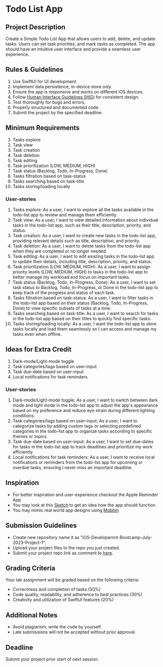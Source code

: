 # Todo List App

## Project Description

Create a Simple Todo List App that allows users to add, delete, and update tasks. Users can set task priorities, and mark tasks as completed. The app should have an intuitive user interface and provide a seamless user experience.

## Rules & Guidelines

1. Use SwiftUI for UI development.
1. Implement data persistence, in-device store only.
1. Ensure the app is responsive and works on different iOS devices.
1. Follow [Human Interface Guidelines (HIG)](https://developer.apple.com/design/human-interface-guidelines/) for consistent design.
1. Test thoroughly for bugs and errors.
1. Properly structured and documented code.
1. Submit the project by the specified deadline.

## Minimum Requirements

1. Tasks explore
1. Task view
1. Task creation
1. Task deletion
1. Task editing
1. Task prioritization (LOW, MEDIUM, HIGH)
1. Task status (Backlog, Todo, In-Progress, Done)
1. Tasks filtration based on task-status
1. Tasks searching based on task-title
1. Tasks storing/loading locally

### User-stories

1. Tasks explore: As a user, I want to explore all the tasks available in the todo-list app to review and manage them efficiently.
1. Task view: As a user, I want to view detailed information about individual tasks in the todo-list app, such as their title, description, priority, and status.
1. Task creation: As a user, I want to create new tasks in the todo-list app, providing relevant details such as title, description, and priority.
1. Task deletion: As a user, I want to delete tasks from the todo-list app when they are completed or no longer needed.
1. Task editing: As a user, I want to edit existing tasks in the todo-list app to update their details, including title, description, priority, and status.
1. Task prioritization (LOW, MEDIUM, HIGH): As a user, I want to assign priority levels (LOW, MEDIUM, HIGH) to tasks in the todo-list app to better manage my workload and focus on important tasks.
1. Task status (Backlog, Todo, In-Progress, Done): As a user, I want to set task status to Backlog, Todo, In-Progress, or Done in the todo-list app to keep track of the progress and status of each task.
1. Tasks filtration based on task-status: As a user, I want to filter tasks in the todo-list app based on their status (Backlog, Todo, In-Progress, Done) to view specific subsets of tasks at a time.
1. Tasks searching based on task-title: As a user, I want to search for tasks in the todo-list app based on their titles to quickly find specific tasks.
1. Tasks storing/loading locally: As a user, I want the todo-list app to store tasks locally and load them seamlessly so I can access and manage my tasks even when offline.

## Ideas for Extra Credit

1. Dark-mode/Light-mode toggle
1. Task categories/tags based on user-input
1. Task due-date based on user-input
1. Local notifications for task reminders

### User-stories

1. Dark-mode/Light-mode toggle: As a user, I want to switch between dark mode and light mode in the todo-list app to adjust the app's appearance based on my preference and reduce eye strain during different lighting conditions.
1. Task categories/tags based on user-input: As a user, I want to categorize tasks by adding custom tags or selecting predefined categories in the todo-list app to organize tasks according to specific themes or topics.
1. Task due-date based on user-input: As a user, I want to set due-dates for tasks in the todo-list app to track deadlines and prioritize my work efficiently.
1. Local notifications for task reminders: As a user, I want to receive local notifications or reminders from the todo-list app for upcoming or overdue tasks, ensuring I never miss an important deadline.

## Inspiration

- For better inspiration and user-experience checkout the Apple Reminder App
- You may look at this [Sketch](https://excalidraw.com/#json=DQlPVdsgb2TjTmiYoIlE4,hW1FAH6VY_UNNLzFMd00Bg) to get an idea how the app should function.
- You may mimic real world app designs using [Mobbin](https://mobbin.com/browse/ios/screens?sort=popularity) 

## Submission Guidelines

- Create new repository name it as "iOS-Developemnt-Bootcamp-July-2023-Project-1".
- Upload your project files to the repo you just created.
- Submit your project repo link as comment to [here](https://github.com/learning-bootcamps/iOS-Development-Bootcamp-July-2023/issues/14).

## Grading Criteria

Your lab assignment will be graded based on the following criteria:

- Correctness and completion of tasks (50%)
- Code quality, readability, and adherence to best practices (30%)
- Creativity and utilization of SwiftUI features (20%)

## Additional Notes

- Avoid plagiarism; write the code by yourself.
- Late submissions will not be accepted without prior approval.

## Deadline

Submit your project prior start of next session.
